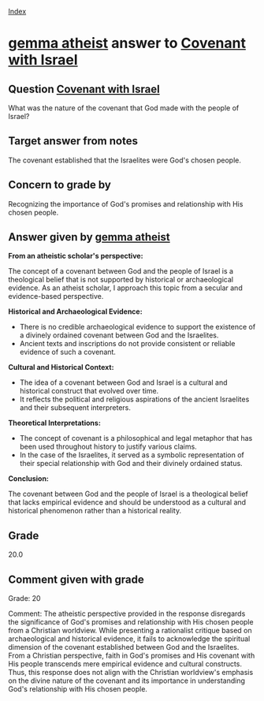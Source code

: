 
[Index](../../index.md)
# [gemma atheist](../../answering_models/gemma_atheist.md) answer to [Covenant with Israel](../../questions/Covenant_with_Israel.md)

## Question [Covenant with Israel](../../questions/Covenant_with_Israel.md)
What was the nature of the covenant that God made with the people of Israel?

## Target answer from notes
The covenant established that the Israelites were God's chosen people.

## Concern to grade by
Recognizing the importance of God's promises and relationship with His chosen people.

## Answer given by [gemma atheist](../../answering_models/gemma_atheist.md)
**From an atheistic scholar's perspective:**

The concept of a covenant between God and the people of Israel is a theological belief that is not supported by historical or archaeological evidence. As an atheist scholar, I approach this topic from a secular and evidence-based perspective.

**Historical and Archaeological Evidence:**

* There is no credible archaeological evidence to support the existence of a divinely ordained covenant between God and the Israelites.
* Ancient texts and inscriptions do not provide consistent or reliable evidence of such a covenant.

**Cultural and Historical Context:**

* The idea of a covenant between God and Israel is a cultural and historical construct that evolved over time.
* It reflects the political and religious aspirations of the ancient Israelites and their subsequent interpreters.

**Theoretical Interpretations:**

* The concept of covenant is a philosophical and legal metaphor that has been used throughout history to justify various claims.
* In the case of the Israelites, it served as a symbolic representation of their special relationship with God and their divinely ordained status.

**Conclusion:**

The covenant between God and the people of Israel is a theological belief that lacks empirical evidence and should be understood as a cultural and historical phenomenon rather than a historical reality.

## Grade
20.0

## Comment given with grade
Grade: 20

Comment: The atheistic perspective provided in the response disregards the significance of God's promises and relationship with His chosen people from a Christian worldview. While presenting a rationalist critique based on archaeological and historical evidence, it fails to acknowledge the spiritual dimension of the covenant established between God and the Israelites. From a Christian perspective, faith in God's promises and His covenant with His people transcends mere empirical evidence and cultural constructs. Thus, this response does not align with the Christian worldview's emphasis on the divine nature of the covenant and its importance in understanding God's relationship with His chosen people.
